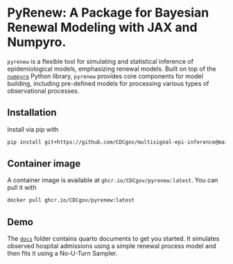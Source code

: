 # PyRenew: A Package for Bayesian Renewal Modeling with JAX and Numpyro.

`pyrenew` is a flexible tool for simulating and statistical inference of epidemiological models, emphasizing renewal models. Built on top of the [`numpyro`](https://num.pyro.ai/) Python library, `pyrenew` provides core components for model building, including pre-defined models for processing various types of observational processes.

## Installation

Install via pip with

```bash
pip install git+https://github.com/CDCgov/multisignal-epi-inference@main#subdirectory=model
```

## Container image

A container image is available at `ghcr.io/CDCgov/pyrenew:latest`. You can pull it with

```bash
docker pull ghcr.io/CDCgov/pyrenew:latest
```

## Demo

The [`docs`](docs) folder contains quarto documents to get you started. It simulates observed hospital admissions using a simple renewal process model and then fits it using a No-U-Turn Sampler.
